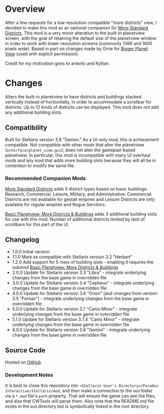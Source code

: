 # Overview

After a few requests for a low-resolution compatible "more districts" view, I decided to make this mod as an optional companion for [More Standard Districts](https://steamcommunity.com/sharedfiles/filedetails/?id=2650611194).  This mod is a very minor alteration to the built-in planetview screen, with the goal of retaining the default size of the planetview window in order to work with lower-resolution screens (commonly 1366 and 1600 pixels wide).  Based in part on changes made by Orrie for [Bigger Planet View](https://steamcommunity.com/sharedfiles/filedetails/?id=1587178040) (used with explicit permission).

Credit for my motivation goes to arievilo and Kyllian.

# Changes

Alters the built-in planetview to have districts and buildings stacked vertically instead of horizontally, in order to accommodate a scrollbar for districts.  Up to 12 kinds of districts can be displayed.  This mod does _not_ add any additional building slots.

## Compatibility

Built for Stellaris version 3.8 "Gemini."  As a UI-only mod, this is achievement compatible.  Not compatible with other mods that alter the planetview (`interface/planet_view.gui`); does not alter the gamepad-based planetview.  In particular, this mod is incompatible with many UI overhaul mods and any mod that adds more building slots because they will all be in contention to modify the same file.

### Recommended Companion Mods

[More Standard Districts](https://steamcommunity.com/sharedfiles/filedetails/?id=2650611194) adds 5 district types based on basic buildings: Research, Commercial, Leisure, Military, and Administrative.  Commercial Districts are not available for gestalt empires and Leisure Districts are only available for regular empires and Rogue Servitors.

[Basic Planetview: More Districts & Buildings](url=https://steamcommunity.com/sharedfiles/filedetails/?id=2714695762) adds 3 additional building slots for use with this mod.  Number of additional districts limited by lack of scrollbars for this part of the UI.

## Changelog

* 1.0.0 Initial version
* 1.1.0 Mark as compatible with Stellaris version 3.2 "Herbert"
* 1.2.0 Add support for 5 rows of building slots - enabling it requires the submod [Basic Planetview: More Districts & Buildings](url=https://steamcommunity.com/sharedfiles/filedetails/?id=2714695762)
* 2.0.0 Update for Stellaris version 3.3 "Libra" - integrate underlying changes from the base game in overridden file
* 3.0.0 Update for Stellaris version 3.4 "Cepheus" - integrate underlying changes from the base game in overridden file
* 4.0.0 Update for Stellaris version 3.6 "Orion" (and changes from version 3.5 "Fornax") - integrate underlying changes from the base game in overridden file
* 5.0.0 Update for Stellaris version 3.7 "Canis Minor" - integrate underlying changes from the base game in overridden file
* 5.1.0 Update for Stellaris version 3.7.4 "Canis Minor" - integrate underlying changes from the base game in overridden file
* 6.0.0 Update for Stellaris version 3.8 "Gemini" - integrate underlying changes from the base game in overridden file

## Source Code

Hosted on [GitHub](https://github.com/corsairmarks/basic-more-districts-planetview)

### Development Notes

It is best to clone this repository into `<Stellaris User's Directory>/Paradox Interactive/Stellaris/mod`, and then make a connection to the `mod` folder via a `*.mod` file's `path` property.  That will ensure the game can see the files, and also that CWTools will parse them.  Also note that the README.md file exists in the `mod` directory but is symbolically linked in the root directory.
